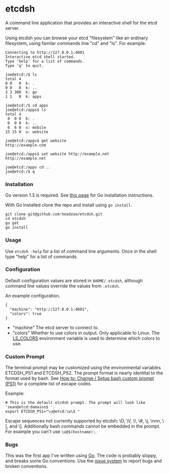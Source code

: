 etcdsh
======
A command line application that provides an interactive shell for the etcd server.

Using etcdsh you can browse your etcd "filesystem" like an ordinary filesystem, using familar commands line "cd" and "ls". For example:


```
Connecting to http://127.0.0.1:4001
Interactive etcd shell started.
Type 'help' for a list of commands.
Type 'q' to quit.

joe@etcd:/$ ls
total 4
0 0   0  k: .
0 0   0  k: ..
3 3 300  k: go
1 1   0  k: apps

joe@etcd:/$ cd apps
joe@etcd:/apps$ ls
total 4
 0  0 0  k: .
 0  0 0  k: ..
 6  6 0  o: mobile
15 15 0  o: website

joe@etcd:/apps$ get website
http://example.com

joe@etcd:/apps$ set website http://example.net
http://example.net

joe@etcd:/apps cd ..
joe@etcd:/$ q
```


### Installation
Go version 1.3 is required. See [this page](http://golang.org/doc/install) for Go installation instructions.

With Go installed clone the repo and install using `go install`.

```
git clone git@github.com:headzoo/etcdsh.git
cd etcdsh
go get
go install
```

### Usage
Use `etcdsh -help` for a list of command line arguments. Once in the shell type "help" for a list of commands.


### Configuration
Default configuration values are stored in `$HOME/.etcdsh`, although command line values override the values from `.etcdsh`.

An example configuration.

```
{
  "machine": "http://127.0.0.1:4001",
  "colors": true
}
```

* "machine" The etcd server to connect to.
* "colors" Whether to use colors in output. Only applicable to Linux. The [LS_COLORS](http://blog.twistedcode.org/2008/04/lscolors-explained.html) environment variable is used to determine which colors to use.


### Custom Prompt
The terminal prompt may be customized using the environmental variables ETCDSH_PS1 and ETCDSH_PS2. The prompt format is nearly identital to the format used by bash. See [How to: Change / Setup bash custom prompt (PS1)](http://www.cyberciti.biz/tips/howto-linux-unix-bash-shell-setup-prompt.html) for a complete list of escape codes.

Example:
```
# This is the default etcdsh prompt. The prompt will look like 'sean@etcd:domains$ '.
export ETCDSH_PS1="\u@etcd:\w\$ "
```

Escape sequences not currently supported by etcdsh: \\D, \\V, \\!, \\#, \\j, \nnn, \\[, and \\]. Additionally bash commands cannot be embedded in the prompt. For example you can't use `\u@$(hostname):`.

### Bugs
This was the first app I've written using [Go](http://golang.org/). The code is probably sloppy, and breaks some Go conventions. Use the [issue system](https://github.com/headzoo/etcdsh/issues) to report bugs and broken conventions.


